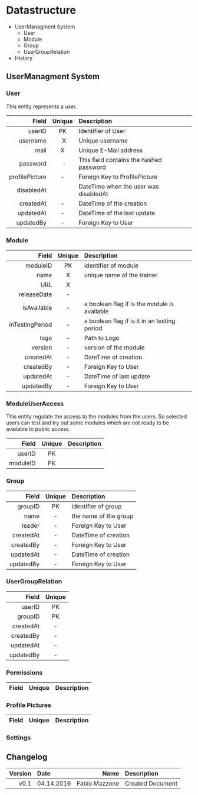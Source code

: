 # Datastructure

- UserManagment System
  - User
  - Module
  - Group
  - UserGroupRelation
- History


## UserManagment System

### User
This entity represents a user.

| Field           | Unique | Description                              |
|----------------:|:------:|:-----------------------------------------|
| userID          |   PK   | Identifier of User                       |
| username        |   X    | Unique username                          |
| mail            |   X    | Unique E-Mail address                    |
| password        |   -    | This field contains the hashed password  |
| profilePicture  |   -    | Foreign Key to ProfilePicture            |
| disabledAt      |        | DateTime when the user was disabledAt    |
| createdAt       |   -    | DateTime of the creation                 |
| updatedAt       |   -    | DateTime of the last update              |
| updatedBy       |   -    | Foreign Key to User                      |

### Module
| Field             | Unique  | Description                                   |
|------------------:|:-------:|:----------------------------------------------|
| moduleID          |   PK    | identifier of module                          |
| name              |   X     | unique name of the trainer                    |
| URL               |   X     |                                               |
| releaseDate       |   -     |                                               |
| isAvailable       |   -     | a boolean flag if is the module is available  |
| inTestingPeriod   |   -     | a boolean flag if is it in an testing period  |
| logo              |   -     | Path to Logo                                  |
| version           |   -     | version of the module                         |
| createdAt         |   -     | DateTime of creation                          |
| createdBy         |   -     | Foreign Key to User                           |
| updatedAt         |   -     | DateTime of last update                       |
| updatedBy         |   -     | Foreign Key to User                           |

### ModuleUserAccess
This entity regulate the access to the modules from the users.
So selected users can test and try out some modules which are not ready to be available to public access.

| Field             | Unique  | Description |
|------------------:|:-------:|:------------|
| userID            |   PK    |
| moduleID          |   PK    |


### Group
| Field           | Unique  | Description           |
|----------------:|:-------:|:----------------------|
| groupID         |   PK    | identifier of group   |
| name            |   -     | the name of the group |
| leader          |   -     | Foreign Key to User   |
| createdAt       |   -     | DateTime of creation  |
| createdBy       |   -     | Foreign Key to User   |
| updatedAt       |   -     | DateTime of creation  |
| updatedBy       |   -     | Foreign Key to User   |



### UserGroupRelation
| Field           | Unique |
|----------------:|:------:|
| userID          |   PK   |
| groupID         |   PK   |
| createdAt       |   -    |
| createdBy       |   -    |
| updatedAt       |   -    |
| updatedBy       |   -    |

### Permissions
| Field           | Unique  | Description     |
|----------------:|:-------:|:----------------|


### Profile Pictures
| Field           | Unique  | Description     |
|----------------:|:-------:|:----------------|


### Settings



## Changelog

| Version |    Date    |      Name     |               Description             |
|--------:|:-----------|--------------:|:--------------------------------------|
| v0.1    | 04.14.2016 | Fabio Mazzone | Created Document                      |
